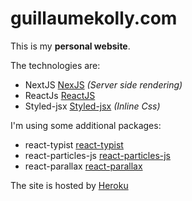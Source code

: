 # guillaumekolly.com

This is my **personal website**.

The technologies are:
- NextJS [NexJS](https://github.com/zeit/next.js) *(Server side rendering)*
- ReactJs [ReactJS](https://github.com/reactjs)
- Styled-jsx [Styled-jsx](https://github.com/zeit/styled-jsx) *(Inline Css)*

I'm using some additional packages:
- react-typist [react-typist](https://github.com/jstejada/react-typist)
- react-particles-js [react-particles-js](https://github.com/Wufe/react-particles-js)
- react-parallax [react-parallax](https://github.com/RRutsche/react-parallax)

The site is hosted by [Heroku](http://www.heroku.com)
